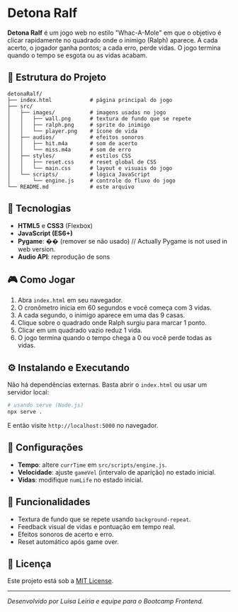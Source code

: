 # Detona Ralf

**Detona Ralf** é um jogo web no estilo "Whac-A-Mole" em que o objetivo é clicar rapidamente no quadrado onde o inimigo (Ralph) aparece. A cada acerto, o jogador ganha pontos; a cada erro, perde vidas. O jogo termina quando o tempo se esgota ou as vidas acabam.

## 📁 Estrutura do Projeto

```
detonaRalf/
├── index.html            # página principal do jogo
├── src/
│   ├── images/           # imagens usadas no jogo
│   │   ├── wall.png      # textura de fundo que se repete
│   │   ├── ralph.png     # sprite do inimigo
│   │   └── player.png    # ícone de vida
│   ├── audios/           # efeitos sonoros
│   │   ├── hit.m4a       # som de acerto
│   │   └── miss.m4a      # som de erro
│   ├── styles/           # estilos CSS
│   │   ├── reset.css     # reset global de CSS
│   │   └── main.css      # layout e visuais do jogo
│   └── scripts/          # lógica JavaScript
│       └── engine.js     # controle do fluxo do jogo
└── README.md             # este arquivo
```

## 🚀 Tecnologias

* **HTML5** e **CSS3** (Flexbox)
* **JavaScript (ES6+)**
* **Pygame**: �� (remover se não usado) // Actually Pygame is not used in web version.
* **Audio API**: reprodução de sons

## 🎮 Como Jogar

1. Abra `index.html` em seu navegador.
2. O cronômetro inicia em 60 segundos e você começa com 3 vidas.
3. A cada segundo, o inimigo aparece em uma das 9 casas.
4. Clique sobre o quadrado onde Ralph surgiu para marcar 1 ponto.
5. Clicar em um quadrado vazio reduz 1 vida.
6. O jogo termina quando o tempo chega a 0 ou você perde todas as vidas.

## ⚙️ Instalando e Executando

Não há dependências externas. Basta abrir o `index.html` ou usar um servidor local:

```bash
# usando serve (Node.js)
npx serve .
```

E então visite `http://localhost:5000` no navegador.

## 🔧 Configurações

* **Tempo**: altere `currTime` em `src/scripts/engine.js`.
* **Velocidade**: ajuste `gameVel` (intervalo de aparição) no estado inicial.
* **Vidas**: modifique `numLife` no estado inicial.

## 🌟 Funcionalidades

* Textura de fundo que se repete usando `background-repeat`.
* Feedback visual de vidas e pontuação em tempo real.
* Efeitos sonoros de acerto e erro.
* Reset automático após game over.

## 📜 Licença

Este projeto está sob a [MIT License](LICENSE).

---

*Desenvolvido por Luisa Leiria e equipe para o Bootcamp Frontend.*
